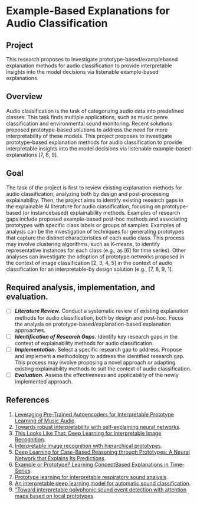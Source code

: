 # Example-Based Explanations for Audio Classification

## Project
This research proposes to investigate prototype-based/examplebased explanation methods for audio classification to provide interpretable insights into the model decisions via listenable example-based explanations.


## Overview 
Audio classification is the task of categorizing audio data into predefined classes. This task finds multiple applications, such as music genre classification and environmental sound monitoring. Recent solutions proposed prototype-based solutions to address the need for more interpretability of these models. This project proposes to investigate prototype-based explanation methods for audio classification to provide interpretable insights into the model decisions via listenable example-based explanations [7, 8, 9].

## Goal 
The task of the project is first to review existing explanation methods for audio classification, analyzing both by design and post-processing explainability. Then, the project aims to identify existing research gaps in the explainable AI literature for audio classification, focusing on prototype-based (or instancebased) explainability methods. Examples of research gaps include proposed example-based post-hoc methods and associating prototypes with specific class labels or groups of samples. Examples of analysis can be the investigation of techniques for generating prototypes that capture the distinct characteristics of each audio class. This process may involve clustering algorithms, such as K-means, to identify representative instances for each class (e.g., as [6] for time series). Other analyses can investigate the adoption of prototype networks proposed in the context of image classification [2, 3, 4, 5] in the context of audio classification for an interpretable-by design solution (e.g., [7, 8, 9, 1].

## Required analysis, implementation, and evaluation.
- [ ] ***Literature Review.*** Conduct a systematic review of existing explanation methods for audio classification, both by design and post-hoc. Focus the analysis on prototype-based/explanation-based explanation approaches.
- [ ] ***Identification of Research Gaps.*** Identify key research gaps in the context of explainability methods for audio classification.
- [ ] ***Implementation.*** Select a specific research gap to address. Propose and implement a methodology to address the identified research gap. This process may involve proposing a novel approach or adapting existing explainability methods to suit the context of audio classification.
- [ ] ***Evaluation.*** Assess the effectiveness and applicability of the newly implemented approach.

## References
1. [Leveraging Pre-Trained Autoencoders for Interpretable Prototype Learning of Music Audio](https://arxiv.org/pdf/2402.09318).
2. [Towards robust interpretability with self-explaining neural networks](https://arxiv.org/pdf/1806.07538).
3. [This Looks Like That: Deep Learning for Interpretable Image Recognition](https://arxiv.org/pdf/1806.10574).
4. [Interpretable image recognition with hierarchical prototypes](https://arxiv.org/pdf/1906.10651).
5. [Deep Learning for Case-Based Reasoning through Prototypes: A Neural Network that Explains Its Predictions](https://arxiv.org/pdf/1710.04806).
6. [Example or Prototype? Learning ConceptBased Explanations in Time-Series](https://proceedings.mlr.press/v189/obermair23a/obermair23a.pdf).
7. [Prototype learning for interpretable respiratory sound analysis](https://arxiv.org/pdf/2110.03536).
8. [An interpretable deep learning model for automatic sound classification](https://www.semanticscholar.org/reader/102c62fa64530f14da1b782e92c47b42bcfa6cca).
9. [“Toward interpretable polyphonic sound event detection with attention maps based on local prototypes](https://repositori.upf.edu/bitstream/handle/10230/49196/Zinemanas_DCASE2021tow.pdf?sequence=1&isAllowed=y).
   

